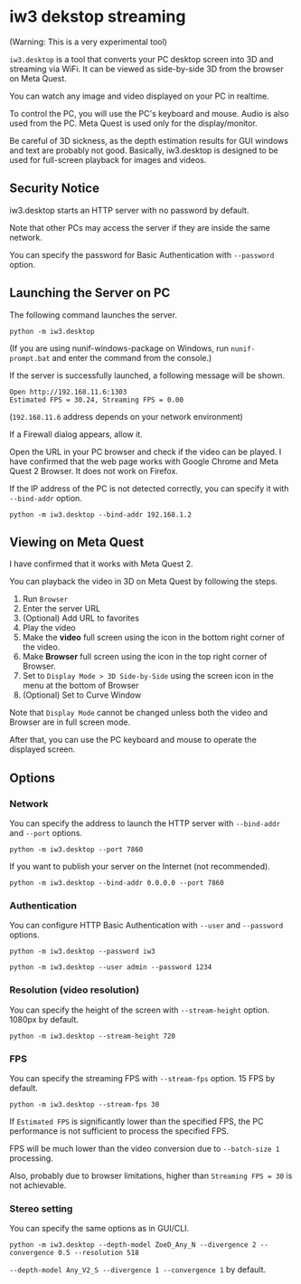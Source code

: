 # iw3 dekstop streaming

(Warning: This is a very experimental tool)

`iw3.desktop` is a tool that converts your PC desktop screen into 3D and streaming via WiFi.
It can be viewed as side-by-side 3D from the browser on Meta Quest.

You can watch any image and video displayed on your PC in realtime.

To control the PC, you will use the PC's keyboard and mouse. Audio is also used from the PC. Meta Quest is used only for the display/monitor.

Be careful of 3D sickness, as the depth estimation results for GUI windows and text are probably not good.
Basically, iw3.desktop is designed to be used for full-screen playback for images and videos.

## Security Notice

iw3.desktop starts an HTTP server with no password by default.

Note that other PCs may access the server if they are inside the same network.

You can specify the password for Basic Authentication with `--password` option.

## Launching the Server on PC

The following command launches the server.

```
python -m iw3.desktop
```
(If you are using nunif-windows-package on Windows, run `nunif-prompt.bat` and enter the command from the console.)

If the server is successfully launched, a following message will be shown.

```
Open http://192.168.11.6:1303
Estimated FPS = 30.24, Streaming FPS = 0.00
```
(`192.168.11.6` address depends on your network environment)

If a Firewall dialog appears, allow it.

Open the URL in your PC browser and check if the video can be played.
I have confirmed that the web page works with Google Chrome and Meta Quest 2 Browser. It does not work on Firefox.

If the IP address of the PC is not detected correctly, you can specify it with `--bind-addr` option.

```
python -m iw3.desktop --bind-addr 192.168.1.2
```

##  Viewing on Meta Quest

I have confirmed that it works with Meta Quest 2.

You can playback the video in 3D on Meta Quest by following the steps.

1. Run `Browser`
2. Enter the server URL
3. (Optional) Add URL to favorites
4. Play the video
5. Make the **video** full screen using the icon in the bottom right corner of the video.
6. Make **Browser** full screen using the icon in the top right corner of Browser.
7. Set to `Display Mode > 3D Side-by-Side` using the screen icon in the menu at the bottom of Browser
8. (Optional) Set to Curve Window

Note that `Display Mode` cannot be changed unless both the video and Browser are in full screen mode.

After that, you can use the PC keyboard and mouse to operate the displayed screen.

## Options

### Network

You can specify the address to launch the HTTP server with `--bind-addr` and `--port` options.

```
python -m iw3.desktop --port 7860
```

If you want to publish your server on the Internet (not recommended).
```
python -m iw3.desktop --bind-addr 0.0.0.0 --port 7860
```

### Authentication

You can configure HTTP Basic Authentication with `--user` and `--password` options.

```
python -m iw3.desktop --password iw3
```
```
python -m iw3.desktop --user admin --password 1234
```

### Resolution (video resolution)

You can specify the height of the screen with `--stream-height` option. 1080px by default.

```
python -m iw3.desktop --stream-height 720
```

### FPS

You can specify the streaming FPS with `--stream-fps` option. 15 FPS by default.

```
python -m iw3.desktop --stream-fps 30
```

If `Estimated FPS` is significantly lower than the specified FPS, the PC performance is not sufficient to process the specified FPS.

FPS will be much lower than the video conversion due to `--batch-size 1` processing.

Also, probably due to browser limitations, higher than `Streaming FPS = 30` is not achievable.

### Stereo setting

You can specify the same options as in GUI/CLI.

```
python -m iw3.desktop --depth-model ZoeD_Any_N --divergence 2 --convergence 0.5 --resolution 518
```

`--depth-model Any_V2_S --divergence 1 --convergence 1` by default.
